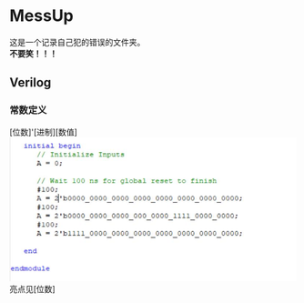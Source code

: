 # MessUp

这是一个记录自己犯的错误的文件夹。  
**不要笑！！！**

## Verilog

### 常数定义

[位数]'[进制][数值]
![const](/MessUp/Verilog-1-literal.jpg)
亮点见[位数]
